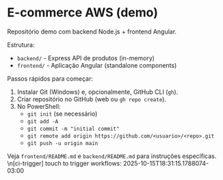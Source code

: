 # E-commerce AWS (demo)

Repositório demo com backend Node.js + frontend Angular.

Estrutura:
- `backend/` - Express API de produtos (in-memory)
- `frontend/` - Aplicação Angular (standalone components)

Passos rápidos para começar:
1. Instalar Git (Windows) e, opcionalmente, GitHub CLI (`gh`).
2. Criar repositório no GitHub (web ou `gh repo create`).
3. No PowerShell:
   - `git init` (se necessário)
   - `git add -A`
   - `git commit -m "initial commit"`
   - `git remote add origin https://github.com/<usuario>/<repo>.git`
   - `git push -u origin main`

Veja `frontend/README.md` e `backend/README.md` para instruções específicas.
\n[ci-trigger] touch to trigger workflows: 2025-10-15T18:31:15.1788074-03:00
